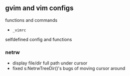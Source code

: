## gvim and vim configs

functions and commands


* `_vimrc`

selfdefined config and functions 

### netrw
* display file/dir full path under cursor
* fixed s:NetrwTreeDir()'s bugs of moving cursor around
